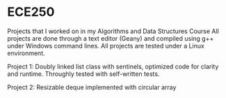 # ECE250
Projects that I worked on in my Algorithms and Data Structures Course 
All projects are done through a text editor (Geany) and compiled using g++ under Windows command lines. All projects are tested under a Linux environment.

Project 1: Doubly linked list class with sentinels, optimized code for clarity and runtime. Throughly tested with self-written tests.

Project 2: Resizable deque implemented with circular array
